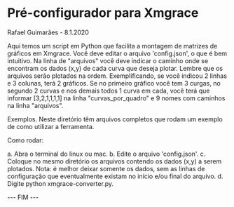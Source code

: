# Pré-configurador para Xmgrace
Rafael Guimarães - 8.1.2020

Aqui temos um script em Python que facilita a montagem de matrizes de gráficos em Xmgrace.
Você deve editar o arquivo 'config.json', o que é bem intuitivo. Na linha de "arquivos" você deve indicar o caminho onde se encontram os dados (x,y) de cada curva que deseja plotar. Lembre que os arquivos serão plotados na ordem.
Exemplificando, se você indicou 2 linhas e 3 colunas, terá 2 gráficos. Se no primeiro gráfico você tem 3 curgas, no segundo 2 curvas e nos demais todos 1 curva em cada, você terá que informar [3,2,1,1,1,1] na linha "curvas_por_quadro" e 9 nomes com caminhos na linha "arquivos".

Exemplos. Neste diretório têm arquivos completos que rodam um exemplo de como utilizar a ferramenta.

Como rodar:

a. Abra o terminal do linux ou mac.
b. Edite o arquivo 'config.json'.
c. Coloque no mesmo diretório os arquivos contendo os dados (x,y) a serem plotados. Nota: é melhor deixar somente os dados, sem as linhas de configuração que eventualmente existam no início e/ou final do arquivo.
d. Digite python xmgrace-converter.py.

--- FIM ---
